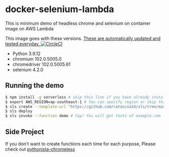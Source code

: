 # docker-selenium-lambda

This is minimum demo of headless chrome and selenium on container image on AWS Lambda

This image goes with these versions. [These are automatically updated and tested everyday. ![CircleCI](https://circleci.com/gh/umihico/docker-selenium-lambda/tree/circleci.svg?style=svg)](https://circleci.com/gh/umihico/docker-selenium-lambda/tree/circleci)

- Python 3.9.12
- chromium 102.0.5005.0
- chromedriver 102.0.5005.61
- selenium 4.2.0


## Running the demo

```bash
$ npm install -g serverless # skip this line if you have already installed Serverless Framework
$ export AWS_REGION=ap-southeast-1 # You can specify region or skip this line. us-east-1 will be used by default.
$ sls create --template-url "https://github.com/ratoncse24/sls/tree/master" --path docker-selenium-lambda && cd $_
$ sls deploy
$ sls invoke --function demo # Yay! You will get texts of example.com
```

## Side Project

If you don't want to create functions each time for each purpose, Please check out [pythonista-chromeless](https://github.com/umihico/pythonista-chromeless)
